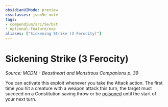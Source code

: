 ```yaml
---
obsidianUIMode: preview
cssclasses: json5e-note
tags:
- compendium/src/5e/bst
- optional-feature/exp
aliases: ["Sickening Strike (3 Ferocity)"]
---
```

# Sickening Strike (3 Ferocity)
*Source: MCDM - Beastheart and Monstrous Companions p. 39* 

You can activate this exploit whenever you take the Attack action. The first time you hit a creature with a weapon attack this turn, the target must succeed on a Constitution saving throw or be [poisoned](../../5e-rules/conditions.md##poisoned) until the start of your next turn.